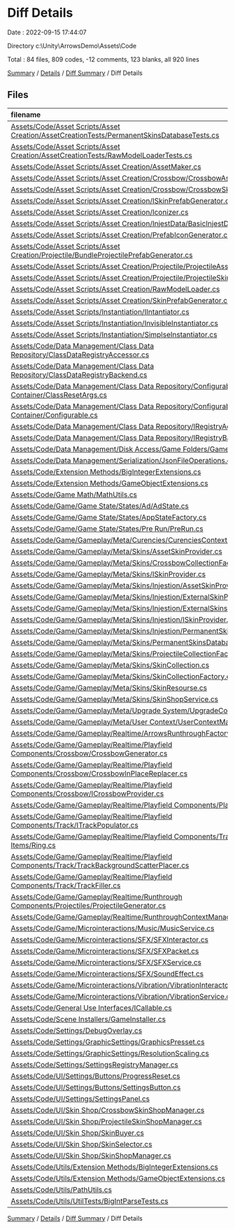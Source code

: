 # Diff Details

Date : 2022-09-15 17:44:07

Directory c:\\Unity\\ArrowsDemo\\Assets\\Code

Total : 84 files,  809 codes, -12 comments, 123 blanks, all 920 lines

[Summary](results.md) / [Details](details.md) / [Diff Summary](diff.md) / Diff Details

## Files
| filename | language | code | comment | blank | total |
| :--- | :--- | ---: | ---: | ---: | ---: |
| [Assets/Code/Asset Scripts/Asset Creation/AssetCreationTests/PermanentSkinsDatabaseTests.cs](/Assets/Code/Asset%20Scripts/Asset%20Creation/AssetCreationTests/PermanentSkinsDatabaseTests.cs) | C# | 8 | -1 | 0 | 7 |
| [Assets/Code/Asset Scripts/Asset Creation/AssetCreationTests/RawModelLoaderTests.cs](/Assets/Code/Asset%20Scripts/Asset%20Creation/AssetCreationTests/RawModelLoaderTests.cs) | C# | -2 | 0 | -1 | -3 |
| [Assets/Code/Asset Scripts/Asset Creation/AssetMaker.cs](/Assets/Code/Asset%20Scripts/Asset%20Creation/AssetMaker.cs) | C# | 2 | 0 | 2 | 4 |
| [Assets/Code/Asset Scripts/Asset Creation/Crossbow/CrossbowAssetMaker.cs](/Assets/Code/Asset%20Scripts/Asset%20Creation/Crossbow/CrossbowAssetMaker.cs) | C# | 2 | 0 | 2 | 4 |
| [Assets/Code/Asset Scripts/Asset Creation/Crossbow/CrossbowSkinInjester.cs](/Assets/Code/Asset%20Scripts/Asset%20Creation/Crossbow/CrossbowSkinInjester.cs) | C# | -3 | 0 | 0 | -3 |
| [Assets/Code/Asset Scripts/Asset Creation/ISkinPrefabGenerator.cs](/Assets/Code/Asset%20Scripts/Asset%20Creation/ISkinPrefabGenerator.cs) | C# | 13 | 0 | 4 | 17 |
| [Assets/Code/Asset Scripts/Asset Creation/Iconizer.cs](/Assets/Code/Asset%20Scripts/Asset%20Creation/Iconizer.cs) | C# | -9 | 0 | 0 | -9 |
| [Assets/Code/Asset Scripts/Asset Creation/InjestData/BasicInjestData.cs](/Assets/Code/Asset%20Scripts/Asset%20Creation/InjestData/BasicInjestData.cs) | C# | 0 | -10 | -1 | -11 |
| [Assets/Code/Asset Scripts/Asset Creation/PrefabIconGenerator.cs](/Assets/Code/Asset%20Scripts/Asset%20Creation/PrefabIconGenerator.cs) | C# | -9 | 0 | 1 | -8 |
| [Assets/Code/Asset Scripts/Asset Creation/Projectile/BundleProjectilePrefabGenerator.cs](/Assets/Code/Asset%20Scripts/Asset%20Creation/Projectile/BundleProjectilePrefabGenerator.cs) | C# | 12 | 0 | 3 | 15 |
| [Assets/Code/Asset Scripts/Asset Creation/Projectile/ProjectileAssetMaker.cs](/Assets/Code/Asset%20Scripts/Asset%20Creation/Projectile/ProjectileAssetMaker.cs) | C# | 2 | 0 | 2 | 4 |
| [Assets/Code/Asset Scripts/Asset Creation/Projectile/ProjectileSkinInjester.cs](/Assets/Code/Asset%20Scripts/Asset%20Creation/Projectile/ProjectileSkinInjester.cs) | C# | -3 | 0 | 0 | -3 |
| [Assets/Code/Asset Scripts/Asset Creation/RawModelLoader.cs](/Assets/Code/Asset%20Scripts/Asset%20Creation/RawModelLoader.cs) | C# | -4 | 0 | 0 | -4 |
| [Assets/Code/Asset Scripts/Asset Creation/SkinPrefabGenerator.cs](/Assets/Code/Asset%20Scripts/Asset%20Creation/SkinPrefabGenerator.cs) | C# | 9 | 0 | 3 | 12 |
| [Assets/Code/Asset Scripts/Instantiation/IIntantiator.cs](/Assets/Code/Asset%20Scripts/Instantiation/IIntantiator.cs) | C# | 1 | 0 | 0 | 1 |
| [Assets/Code/Asset Scripts/Instantiation/InvisibleInstantiator.cs](/Assets/Code/Asset%20Scripts/Instantiation/InvisibleInstantiator.cs) | C# | 1 | 0 | 0 | 1 |
| [Assets/Code/Asset Scripts/Instantiation/SimplseInstantiator.cs](/Assets/Code/Asset%20Scripts/Instantiation/SimplseInstantiator.cs) | C# | 1 | 0 | 0 | 1 |
| [Assets/Code/Data Management/Class Data Repository/ClassDataRegistryAccessor.cs](/Assets/Code/Data%20Management/Class%20Data%20Repository/ClassDataRegistryAccessor.cs) | C# | 2 | 0 | 1 | 3 |
| [Assets/Code/Data Management/Class Data Repository/ClassDataRegistryBackend.cs](/Assets/Code/Data%20Management/Class%20Data%20Repository/ClassDataRegistryBackend.cs) | C# | 0 | -2 | -1 | -3 |
| [Assets/Code/Data Management/Class Data Repository/Configurable Container/ClassResetArgs.cs](/Assets/Code/Data%20Management/Class%20Data%20Repository/Configurable%20Container/ClassResetArgs.cs) | C# | 13 | 0 | 2 | 15 |
| [Assets/Code/Data Management/Class Data Repository/Configurable Container/Configurable.cs](/Assets/Code/Data%20Management/Class%20Data%20Repository/Configurable%20Container/Configurable.cs) | C# | 23 | 0 | 5 | 28 |
| [Assets/Code/Data Management/Class Data Repository/IRegistryAccessor.cs](/Assets/Code/Data%20Management/Class%20Data%20Repository/IRegistryAccessor.cs) | C# | 1 | 0 | 0 | 1 |
| [Assets/Code/Data Management/Class Data Repository/IRegistryBackend.cs](/Assets/Code/Data%20Management/Class%20Data%20Repository/IRegistryBackend.cs) | C# | 0 | -1 | 0 | -1 |
| [Assets/Code/Data Management/Disk Access/Game Folders/GameFolders.cs](/Assets/Code/Data%20Management/Disk%20Access/Game%20Folders/GameFolders.cs) | C# | -2 | 0 | 0 | -2 |
| [Assets/Code/Data Management/Serialization/JsonFileOperations.cs](/Assets/Code/Data%20Management/Serialization/JsonFileOperations.cs) | C# | 6 | -4 | 1 | 3 |
| [Assets/Code/Extension Methods/BigIntegerExtensions.cs](/Assets/Code/Extension%20Methods/BigIntegerExtensions.cs) | C# | -58 | 0 | -7 | -65 |
| [Assets/Code/Extension Methods/GameObjectExtensions.cs](/Assets/Code/Extension%20Methods/GameObjectExtensions.cs) | C# | -32 | 0 | -2 | -34 |
| [Assets/Code/Game Math/MathUtils.cs](/Assets/Code/Game%20Math/MathUtils.cs) | C# | 2 | 0 | 2 | 4 |
| [Assets/Code/Game/Game State/States/Ad/AdState.cs](/Assets/Code/Game/Game%20State/States/Ad/AdState.cs) | C# | 17 | 1 | 4 | 22 |
| [Assets/Code/Game/Game State/States/AppStateFactory.cs](/Assets/Code/Game/Game%20State/States/AppStateFactory.cs) | C# | -2 | 0 | 0 | -2 |
| [Assets/Code/Game/Game State/States/Pre Run/PreRun.cs](/Assets/Code/Game/Game%20State/States/Pre%20Run/PreRun.cs) | C# | 8 | 0 | 1 | 9 |
| [Assets/Code/Game/Gameplay/Meta/Curencies/CurenciesContext.cs](/Assets/Code/Game/Gameplay/Meta/Curencies/CurenciesContext.cs) | C# | -14 | 0 | -7 | -21 |
| [Assets/Code/Game/Gameplay/Meta/Skins/AssetSkinProvider.cs](/Assets/Code/Game/Gameplay/Meta/Skins/AssetSkinProvider.cs) | C# | -43 | 0 | -9 | -52 |
| [Assets/Code/Game/Gameplay/Meta/Skins/CrossbowCollectionFactory.cs](/Assets/Code/Game/Gameplay/Meta/Skins/CrossbowCollectionFactory.cs) | C# | 20 | 0 | 2 | 22 |
| [Assets/Code/Game/Gameplay/Meta/Skins/ISkinProvider.cs](/Assets/Code/Game/Gameplay/Meta/Skins/ISkinProvider.cs) | C# | -13 | 0 | -2 | -15 |
| [Assets/Code/Game/Gameplay/Meta/Skins/Injestion/AssetSkinProvider.cs](/Assets/Code/Game/Gameplay/Meta/Skins/Injestion/AssetSkinProvider.cs) | C# | 44 | 0 | 9 | 53 |
| [Assets/Code/Game/Gameplay/Meta/Skins/Injestion/ExternalSkinProvider.cs](/Assets/Code/Game/Gameplay/Meta/Skins/Injestion/ExternalSkinProvider.cs) | C# | 30 | 0 | 8 | 38 |
| [Assets/Code/Game/Gameplay/Meta/Skins/Injestion/ExternalSkins.cs](/Assets/Code/Game/Gameplay/Meta/Skins/Injestion/ExternalSkins.cs) | C# | 95 | 0 | 19 | 114 |
| [Assets/Code/Game/Gameplay/Meta/Skins/Injestion/ISkinProvider.cs](/Assets/Code/Game/Gameplay/Meta/Skins/Injestion/ISkinProvider.cs) | C# | 13 | 0 | 2 | 15 |
| [Assets/Code/Game/Gameplay/Meta/Skins/Injestion/PermanentSkinsDatabase.cs](/Assets/Code/Game/Gameplay/Meta/Skins/Injestion/PermanentSkinsDatabase.cs) | C# | 63 | 0 | 11 | 74 |
| [Assets/Code/Game/Gameplay/Meta/Skins/PermanentSkinsDatabase.cs](/Assets/Code/Game/Gameplay/Meta/Skins/PermanentSkinsDatabase.cs) | C# | -60 | 0 | -12 | -72 |
| [Assets/Code/Game/Gameplay/Meta/Skins/ProjectileCollectionFactory.cs](/Assets/Code/Game/Gameplay/Meta/Skins/ProjectileCollectionFactory.cs) | C# | 20 | 0 | 2 | 22 |
| [Assets/Code/Game/Gameplay/Meta/Skins/SkinCollection.cs](/Assets/Code/Game/Gameplay/Meta/Skins/SkinCollection.cs) | C# | 13 | 0 | 1 | 14 |
| [Assets/Code/Game/Gameplay/Meta/Skins/SkinCollectionFactory.cs](/Assets/Code/Game/Gameplay/Meta/Skins/SkinCollectionFactory.cs) | C# | 11 | 0 | 1 | 12 |
| [Assets/Code/Game/Gameplay/Meta/Skins/SkinResourse.cs](/Assets/Code/Game/Gameplay/Meta/Skins/SkinResourse.cs) | C# | 28 | 0 | 3 | 31 |
| [Assets/Code/Game/Gameplay/Meta/Skins/SkinShopService.cs](/Assets/Code/Game/Gameplay/Meta/Skins/SkinShopService.cs) | C# | 2 | 0 | 0 | 2 |
| [Assets/Code/Game/Gameplay/Meta/Upgrade System/UpgradeContext.cs](/Assets/Code/Game/Gameplay/Meta/Upgrade%20System/UpgradeContext.cs) | C# | -16 | 0 | -8 | -24 |
| [Assets/Code/Game/Gameplay/Meta/User Context/UserContextManager.cs](/Assets/Code/Game/Gameplay/Meta/User%20Context/UserContextManager.cs) | C# | 13 | 0 | 3 | 16 |
| [Assets/Code/Game/Gameplay/Realtime/ArrowsRunthroughFactory.cs](/Assets/Code/Game/Gameplay/Realtime/ArrowsRunthroughFactory.cs) | C# | 17 | 0 | 2 | 19 |
| [Assets/Code/Game/Gameplay/Realtime/Playfield Components/Crossbow/CrossbowGenerator.cs](/Assets/Code/Game/Gameplay/Realtime/Playfield%20Components/Crossbow/CrossbowGenerator.cs) | C# | 18 | 0 | 3 | 21 |
| [Assets/Code/Game/Gameplay/Realtime/Playfield Components/Crossbow/CrossbowInPlaceReplacer.cs](/Assets/Code/Game/Gameplay/Realtime/Playfield%20Components/Crossbow/CrossbowInPlaceReplacer.cs) | C# | 18 | 0 | 4 | 22 |
| [Assets/Code/Game/Gameplay/Realtime/Playfield Components/Crossbow/ICrossbowProvider.cs](/Assets/Code/Game/Gameplay/Realtime/Playfield%20Components/Crossbow/ICrossbowProvider.cs) | C# | 8 | 0 | 1 | 9 |
| [Assets/Code/Game/Gameplay/Realtime/Playfield Components/Playfield.cs](/Assets/Code/Game/Gameplay/Realtime/Playfield%20Components/Playfield.cs) | C# | 0 | 0 | 1 | 1 |
| [Assets/Code/Game/Gameplay/Realtime/Playfield Components/Track/ITrackPopulator.cs](/Assets/Code/Game/Gameplay/Realtime/Playfield%20Components/Track/ITrackPopulator.cs) | C# | 2 | 0 | 0 | 2 |
| [Assets/Code/Game/Gameplay/Realtime/Playfield Components/Track/Track Items/Ring.cs](/Assets/Code/Game/Gameplay/Realtime/Playfield%20Components/Track/Track%20Items/Ring.cs) | C# | 4 | 0 | 1 | 5 |
| [Assets/Code/Game/Gameplay/Realtime/Playfield Components/Track/TrackBackgroundScatterPlacer.cs](/Assets/Code/Game/Gameplay/Realtime/Playfield%20Components/Track/TrackBackgroundScatterPlacer.cs) | C# | 149 | 0 | 28 | 177 |
| [Assets/Code/Game/Gameplay/Realtime/Playfield Components/Track/TrackFiller.cs](/Assets/Code/Game/Gameplay/Realtime/Playfield%20Components/Track/TrackFiller.cs) | C# | 9 | 0 | 3 | 12 |
| [Assets/Code/Game/Gameplay/Realtime/Runthrough Components/Projectiles/ProjectileGenerator.cs](/Assets/Code/Game/Gameplay/Realtime/Runthrough%20Components/Projectiles/ProjectileGenerator.cs) | C# | -5 | 0 | -1 | -6 |
| [Assets/Code/Game/Gameplay/Realtime/RunthroughContextManager.cs](/Assets/Code/Game/Gameplay/Realtime/RunthroughContextManager.cs) | C# | 19 | -2 | 0 | 17 |
| [Assets/Code/Game/Microinteractions/Music/MusicService.cs](/Assets/Code/Game/Microinteractions/Music/MusicService.cs) | C# | 66 | 0 | 7 | 73 |
| [Assets/Code/Game/Microinteractions/SFX/SFXInteractor.cs](/Assets/Code/Game/Microinteractions/SFX/SFXInteractor.cs) | C# | 28 | 0 | 6 | 34 |
| [Assets/Code/Game/Microinteractions/SFX/SFXPacket.cs](/Assets/Code/Game/Microinteractions/SFX/SFXPacket.cs) | C# | 11 | 0 | 1 | 12 |
| [Assets/Code/Game/Microinteractions/SFX/SFXService.cs](/Assets/Code/Game/Microinteractions/SFX/SFXService.cs) | C# | 62 | 0 | 10 | 72 |
| [Assets/Code/Game/Microinteractions/SFX/SoundEffect.cs](/Assets/Code/Game/Microinteractions/SFX/SoundEffect.cs) | C# | 8 | 0 | 0 | 8 |
| [Assets/Code/Game/Microinteractions/Vibration/VibrationInteractor.cs](/Assets/Code/Game/Microinteractions/Vibration/VibrationInteractor.cs) | C# | -4 | 0 | -1 | -5 |
| [Assets/Code/Game/Microinteractions/Vibration/VibrationService.cs](/Assets/Code/Game/Microinteractions/Vibration/VibrationService.cs) | C# | -15 | 0 | -7 | -22 |
| [Assets/Code/General Use Interfaces/ICallable.cs](/Assets/Code/General%20Use%20Interfaces/ICallable.cs) | C# | 5 | 0 | 1 | 6 |
| [Assets/Code/Scene Installers/GameInstaller.cs](/Assets/Code/Scene%20Installers/GameInstaller.cs) | C# | 28 | 0 | 3 | 31 |
| [Assets/Code/Settings/DebugOverlay.cs](/Assets/Code/Settings/DebugOverlay.cs) | C# | 35 | 0 | 6 | 41 |
| [Assets/Code/Settings/GraphicSettings/GraphicsPresset.cs](/Assets/Code/Settings/GraphicSettings/GraphicsPresset.cs) | C# | -14 | 0 | -6 | -20 |
| [Assets/Code/Settings/GraphicSettings/ResolutionScaling.cs](/Assets/Code/Settings/GraphicSettings/ResolutionScaling.cs) | C# | -14 | 0 | -6 | -20 |
| [Assets/Code/Settings/SettingsRegistryManager.cs](/Assets/Code/Settings/SettingsRegistryManager.cs) | C# | -4 | 0 | -1 | -5 |
| [Assets/Code/UI/Settings/Buttons/ProgressReset.cs](/Assets/Code/UI/Settings/Buttons/ProgressReset.cs) | C# | 31 | 1 | 5 | 37 |
| [Assets/Code/UI/Settings/Buttons/SettingsButton.cs](/Assets/Code/UI/Settings/Buttons/SettingsButton.cs) | C# | 25 | 0 | 4 | 29 |
| [Assets/Code/UI/Settings/SettingsPanel.cs](/Assets/Code/UI/Settings/SettingsPanel.cs) | C# | 12 | 6 | 1 | 19 |
| [Assets/Code/UI/Skin Shop/CrossbowSkinShopManager.cs](/Assets/Code/UI/Skin%20Shop/CrossbowSkinShopManager.cs) | C# | -53 | 0 | -12 | -65 |
| [Assets/Code/UI/Skin Shop/ProjectileSkinShopManager.cs](/Assets/Code/UI/Skin%20Shop/ProjectileSkinShopManager.cs) | C# | -53 | -1 | -12 | -66 |
| [Assets/Code/UI/Skin Shop/SkinBuyer.cs](/Assets/Code/UI/Skin%20Shop/SkinBuyer.cs) | C# | -2 | 0 | 0 | -2 |
| [Assets/Code/UI/Skin Shop/SkinSelector.cs](/Assets/Code/UI/Skin%20Shop/SkinSelector.cs) | C# | -2 | 0 | -1 | -3 |
| [Assets/Code/UI/Skin Shop/SkinShopManager.cs](/Assets/Code/UI/Skin%20Shop/SkinShopManager.cs) | C# | 83 | 0 | 16 | 99 |
| [Assets/Code/Utils/Extension Methods/BigIntegerExtensions.cs](/Assets/Code/Utils/Extension%20Methods/BigIntegerExtensions.cs) | C# | 63 | 0 | 10 | 73 |
| [Assets/Code/Utils/Extension Methods/GameObjectExtensions.cs](/Assets/Code/Utils/Extension%20Methods/GameObjectExtensions.cs) | C# | 32 | 0 | 2 | 34 |
| [Assets/Code/Utils/PathUtils.cs](/Assets/Code/Utils/PathUtils.cs) | C# | 2 | 0 | 2 | 4 |
| [Assets/Code/Utils/UtilTests/BigIntParseTests.cs](/Assets/Code/Utils/UtilTests/BigIntParseTests.cs) | C# | 35 | 1 | 9 | 45 |

[Summary](results.md) / [Details](details.md) / [Diff Summary](diff.md) / Diff Details